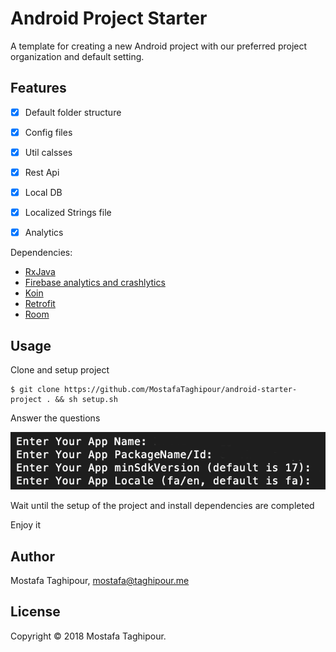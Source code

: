 # Android Project Starter

A template for creating a new Android project with our preferred project organization and default setting.

## Features

- [x] Default folder structure
- [x] Config files
- [x] Util calsses
- [x] Rest Api
- [x] Local DB
- [x] Localized Strings file
- [x] Analytics


Dependencies:

- [RxJava](https://github.com/ReactiveX/RxJava)
- [Firebase analytics and crashlytics](https://firebase.google.com/)
- [Koin](https://github.com/InsertKoinIO/koin)
- [Retrofit](https://github.com/square/retrofit)
- [Room](https://developer.android.com/topic/libraries/architecture/room)



## Usage

Clone and setup project

```
$ git clone https://github.com/MostafaTaghipour/android-starter-project . && sh setup.sh
```

Answer the questions

![questions](/screenshots/1.png)


Wait until the setup of the project and install dependencies are completed

Enjoy it


## Author

Mostafa Taghipour, mostafa@taghipour.me

## License

Copyright © 2018 Mostafa Taghipour. 

[LICENSE]: LICENSE

